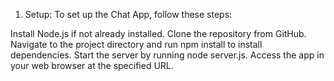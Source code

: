 1. Setup:
To set up the Chat App, follow these steps:

Install Node.js if not already installed.
Clone the repository from GitHub.
Navigate to the project directory and run npm install to install dependencies.
Start the server by running node server.js.
Access the app in your web browser at the specified URL.
